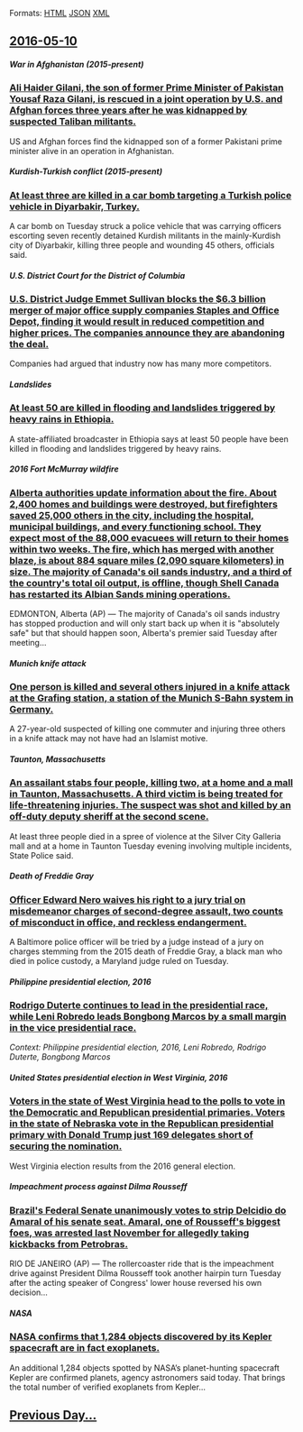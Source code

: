 
Formats: [HTML](2016/05/10/index.html)  [JSON](2016/05/10/index.json)  [XML](2016/05/10/index.xml)  

## [2016-05-10](/news/2016/05/10/index.md)

##### War in Afghanistan (2015-present)
### [Ali Haider Gilani, the son of former Prime Minister of Pakistan Yousaf Raza Gilani, is rescued in a joint operation by U.S. and Afghan forces three years after he was kidnapped by suspected Taliban militants. ](/news/2016/05/10/ali-haider-gilani-the-son-of-former-prime-minister-of-pakistan-yousaf-raza-gilani-is-rescued-in-a-joint-operation-by-u-s-and-afghan-force.md)
US and Afghan forces find the kidnapped son of a former Pakistani prime minister alive in an operation in Afghanistan.

##### Kurdish-Turkish conflict (2015-present)
### [ At least three are killed in a car bomb targeting a Turkish police vehicle in Diyarbakir, Turkey. ](/news/2016/05/10/at-least-three-are-killed-in-a-car-bomb-targeting-a-turkish-police-vehicle-in-diyarbaka-r-turkey.md)
A car bomb on Tuesday struck a police vehicle that was carrying officers escorting seven recently detained Kurdish militants in the mainly-Kurdish city of Diyarbakir, killing three people and wounding 45 others, officials said.

##### U.S. District Court for the District of Columbia
### [U.S. District Judge Emmet Sullivan blocks the $6.3 billion merger of major office supply companies Staples and Office Depot, finding it would result in reduced competition and higher prices. The companies announce they are abandoning the deal. ](/news/2016/05/10/u-s-district-judge-emmet-sullivan-blocks-the-6-3-billion-merger-of-major-office-supply-companies-staples-and-office-depot-finding-it-woul.md)
Companies had argued that industry now has many more competitors.

##### Landslides
### [ At least 50 are killed in flooding and landslides triggered by heavy rains in Ethiopia. ](/news/2016/05/10/at-least-50-are-killed-in-flooding-and-landslides-triggered-by-heavy-rains-in-ethiopia.md)
A state-affiliated broadcaster in Ethiopia says at least 50 people have been killed in flooding and landslides triggered by heavy rains.

##### 2016 Fort McMurray wildfire
### [Alberta authorities update information about the fire. About 2,400 homes and buildings were destroyed, but firefighters saved 25,000 others in the city, including the hospital, municipal buildings, and every functioning school. They expect most of the 88,000 evacuees will return to their homes within two weeks. The fire, which has merged with another blaze, is about 884 square miles (2,090 square kilometers) in size. The majority of Canada's oil sands industry, and a third of the country's total oil output, is offline, though Shell Canada has restarted its Albian Sands mining operations. ](/news/2016/05/10/alberta-authorities-update-information-about-the-fire-about-2-400-homes-and-buildings-were-destroyed-but-firefighters-saved-25-000-others.md)
EDMONTON, Alberta (AP) — The majority of Canada&#039;s oil sands industry has stopped production and will only start back up when it is &quot;absolutely safe&quot; but that should happen soon, Alberta&#039;s premier said Tuesday after meeting…

##### Munich knife attack
### [One person is killed and several others injured in a knife attack at the Grafing station, a station of the Munich S-Bahn system in Germany. ](/news/2016/05/10/one-person-is-killed-and-several-others-injured-in-a-knife-attack-at-the-grafing-station-a-station-of-the-munich-s-bahn-system-in-germany.md)
A 27-year-old suspected of killing one commuter and injuring three others in a knife attack may not have had an Islamist motive.

##### Taunton, Massachusetts
### [An assailant stabs four people, killing two, at a home and a mall in Taunton, Massachusetts. A third victim is being treated for life-threatening injuries. The suspect was shot and killed by an off-duty deputy sheriff at the second scene. ](/news/2016/05/10/an-assailant-stabs-four-people-killing-two-at-a-home-and-a-mall-in-taunton-massachusetts-a-third-victim-is-being-treated-for-life-threat.md)
At least three people died in a spree of violence at the Silver City Galleria mall and at a home in Taunton Tuesday evening involving multiple incidents, State Police said. 

##### Death of Freddie Gray
### [Officer Edward Nero waives his right to a jury trial on misdemeanor charges of second-degree assault, two counts of misconduct in office, and reckless endangerment. ](/news/2016/05/10/officer-edward-nero-waives-his-right-to-a-jury-trial-on-misdemeanor-charges-of-second-degree-assault-two-counts-of-misconduct-in-office-an.md)
A Baltimore police officer will be tried by a judge instead of a jury on charges stemming from the 2015 death of Freddie Gray, a black man who died in police custody, a Maryland judge ruled on Tuesday.

##### Philippine presidential election, 2016
### [Rodrigo Duterte continues to lead in the presidential race, while Leni Robredo leads Bongbong Marcos by a small margin in the vice presidential race. ](/news/2016/05/10/rodrigo-duterte-continues-to-lead-in-the-presidential-race-while-leni-robredo-leads-bongbong-marcos-by-a-small-margin-in-the-vice-president.md)
_Context: Philippine presidential election, 2016, Leni Robredo, Rodrigo Duterte, Bongbong Marcos_

##### United States presidential election in West Virginia, 2016
### [Voters in the state of West Virginia head to the polls to vote in the Democratic and Republican presidential primaries. Voters in the state of Nebraska vote in the Republican presidential primary with Donald Trump just 169 delegates short of securing the nomination. ](/news/2016/05/10/voters-in-the-state-of-west-virginia-head-to-the-polls-to-vote-in-the-democratic-and-republican-presidential-primaries-voters-in-the-state.md)
West Virginia election results from the 2016 general election.

##### Impeachment process against Dilma Rousseff
### [Brazil's Federal Senate unanimously votes to strip Delcidio do Amaral of his senate seat. Amaral, one of Rousseff's biggest foes, was arrested last November for allegedly taking kickbacks from Petrobras. ](/news/2016/05/10/brazil-s-federal-senate-unanimously-votes-to-strip-delcadio-do-amaral-of-his-senate-seat-amaral-one-of-rousseff-s-biggest-foes-was-arres.md)
RIO DE JANEIRO (AP) — The rollercoaster ride that is the impeachment drive against President Dilma Rousseff took another hairpin turn Tuesday after the acting speaker of Congress&#039; lower house reversed his own decision…

##### NASA
### [NASA confirms that 1,284 objects discovered by its Kepler spacecraft are in fact exoplanets. ](/news/2016/05/10/nasa-confirms-that-1-284-objects-discovered-by-its-kepler-spacecraft-are-in-fact-exoplanets.md)
An additional 1,284 objects spotted by NASA’s planet-hunting spacecraft Kepler are confirmed planets, agency astronomers said today. That brings the total number of verified exoplanets from Kepler...

## [Previous Day...](/news/2016/05/9/index.md)

